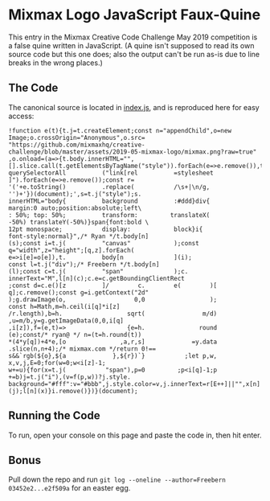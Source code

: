 # Mixmax Logo JavaScript Faux-Quine

This entry in the Mixmax Creative Code Challenge May 2019 competition is a false
quine written in JavaScript. (A quine isn't supposed to read its own source code
but this one does; also the output can't be run as-is due to line breaks in the
wrong places.)

## The Code

The canonical source is located in [index.js](./index.js), and is reproduced here
for easy access:

```
!function e(t){t.j=t.createElement;const n="appendChild",o=new Image;o.crossOrigin="Anonymous",o.src=
"https://github.com/mixmaxhq/creative-challenge/blob/master/assets/2019-05-mixmax-logo/mixmax.png?raw=true"
,o.onload=(a=>{t.body.innerHTML="",[].slice.call(t.getElementsByTagName("style")).forEach(e=>e.remove()),t.
querySelectorAll          ("link[rel          =stylesheet          ]").forEach(e=>e.remove());const r=
'('+e.toString()          .replace(           /\s+|\n/g,           '')+'})(document);',s=t.j("style");s.
innerHTML="body{          background          :#ddd}div{           margin:0 auto;position:absolute;left\
: 50%; top: 50%;          transform:         translateX(          -50%) translateY(-50%)}span{font:bold \
12pt monospace;           display:            block}i{             font-style:normal}",/* Ryan */t.body[n]
(s);const i=t.j(          "canvas"            );const              q="width",z="height";[q,z].forEach(
e=>i[e]=o[e]),t.          body[n              ](i);                const l=t.j("div");/* Freebern */t.body[n]
(l);const c=t.j(          "span"              );c.                 innerText="M",l[n](c);c.e=c.getBoundingClientRect
;const d=c.e()[z          ]/        c.        e(        )[         q];c.remove();const g=i.getContext("2d"
);g.drawImage(o,                   0,0                  );         const h=Math,m=h.ceil(i[q]*i[z]
/r.length),b=h.                  sqrt(                m/d)         ,u=m/b,y=g.getImageData(0,0,i[q]
,i[z]),f=(e,t)=>                 {e=h.               round         (e);const/* ryan@ */ n=(t=h.round(t))
*(4*y[q])+4*e,[o               ,a,r,s]             =y.data         .slice(n,n+4);/* mixmax.com */return 0!==
s&&`rgb(${o},${a             },${r})`}           ;let p,w,         x,v,j,E=0;for(w=0;w<i[z]-1;
w+=u){for(x=t.j(           "span"),p=0         ;p<i[q]-1;p         +=b)j=t.j("i"),(v=f(p,w))?j.style.
background="#fff":v="#bbb",j.style.color=v,j.innerText=r[E++]||"",x[n](j);l[n](x)}i.remove()})}(document);
```

## Running the Code

To run, open your console on this page and paste the code in, then hit enter.

## Bonus

Pull down the repo and run `git log --oneline --author=Freebern 03452e2...e2f509a` for an easter egg. 
